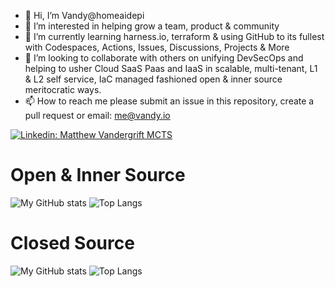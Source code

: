- 👋 Hi, I’m Vandy@homeaidepi
- 👀 I’m interested in helping grow a team, product & community
- 🌱 I’m currently learning harness.io, terraform & using GitHub to its fullest with Codespaces, Actions, Issues, Discussions, Projects & More
- 🚀 I’m looking to collaborate with others on unifying DevSecOps and helping to usher Cloud SaaS Paas and IaaS in scalable, multi-tenant, L1 & L2 self service, IaC managed fashioned open & inner source meritocratic ways.
- 📫 How to reach me please submit an issue in this repository, create a pull request or email: me@vandy.io

[![Linkedin: Matthew Vandergrift MCTS](https://img.shields.io/badge/-Vandy-blue?style=flat-square&logo=Linkedin&logoColor=white&link=https://www.linkedin.com/in/matt-vandy-vandergrift-mcts/)](https://www.linkedin.com/in/matt-vandy-vandergrift-mcts/)

# Open & Inner Source 
![My GitHub stats](https://github-readme-stats.vercel.app/api?username=homeaidepi&show_icons=true&theme=github_dark&include_all_commits=true)
![Top Langs](https://github-readme-stats.vercel.app/api/top-langs/?username=homeaidepi&layout=compact&include_all_commits=true)

# Closed Source
![My GitHub stats](https://github-readme-stats.vercel.app/api?username=matthewvandergrift&show_icons=true&theme=github_dark&include_all_commits=true)
![Top Langs](https://github-readme-stats.vercel.app/api/top-langs/?username=matthewvandergrift&layout=compact&include_all_commits=true)
